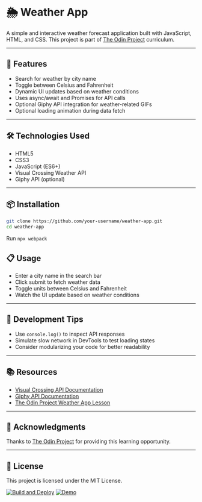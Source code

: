 # 🌦️ Weather App

A simple and interactive weather forecast application built with JavaScript, HTML, and CSS. This project is part of [The Odin Project](https://www.theodinproject.com/lessons/javascript-weather-app) curriculum.

---

## 🚀 Features

- Search for weather by city name  
- Toggle between Celsius and Fahrenheit  
- Dynamic UI updates based on weather conditions  
- Uses async/await and Promises for API calls  
- Optional Giphy API integration for weather-related GIFs  
- Optional loading animation during data fetch  

---

## 🛠️ Technologies Used

- HTML5  
- CSS3  
- JavaScript (ES6+)  
- Visual Crossing Weather API  
- Giphy API (optional)  

---

## 📦 Installation

```bash
git clone https://github.com/your-username/weather-app.git
cd weather-app
```

Run `npx webpack` 


## 📋 Usage

- Enter a city name in the search bar  
- Click submit to fetch weather data  
- Toggle units between Celsius and Fahrenheit  
- Watch the UI update based on weather conditions  

---

## 🧪 Development Tips

- Use `console.log()` to inspect API responses  
- Simulate slow network in DevTools to test loading states  
- Consider modularizing your code for better readability  

---

## 📚 Resources

- [Visual Crossing API Documentation](https://www.visualcrossing.com/resources/documentation/weather-api/)  
- [Giphy API Documentation](https://developers.giphy.com/docs/)  
- [The Odin Project Weather App Lesson](https://www.theodinproject.com/lessons/javascript-weather-app)  

---

## 🙌 Acknowledgments

Thanks to [The Odin Project](https://www.theodinproject.com/) for providing this learning opportunity.

---

## 📄 License

This project is licensed under the MIT License.

[![Build and Deploy](https://github.com/MBM-M/weather-app/actions/workflows/deploy.yml/badge.svg)](https://github.com/MBM-M/weather-app/actions)
[![Demo](https://img.shields.io/badge/demo-online-green)](https://<your-gh-pages>.github.io/weather-app)
